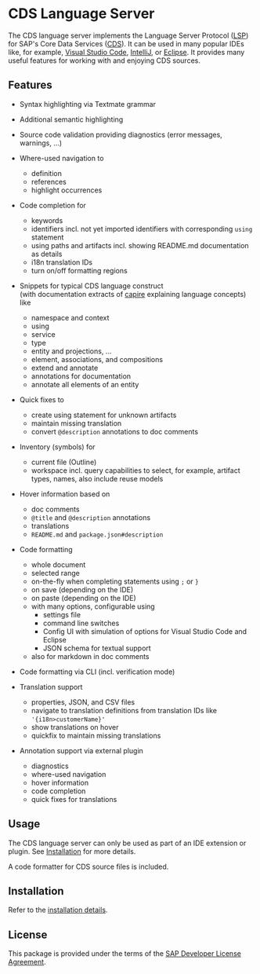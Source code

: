 # CDS Language Server

The CDS language server implements the Language Server Protocol ([LSP](https://github.com/Microsoft/language-server-protocol))
for SAP's Core Data Services ([CDS](https://cap.cloud.sap/docs/cds/cdl)).
It can be used in many popular IDEs like, for example, [Visual Studio Code](https://cap.cloud.sap/docs/get-started/tools#vscode),
[IntelliJ](https://github.com/cap-js/cds-intellij),
or [Eclipse](https://cap.cloud.sap/docs/get-started/tools#eclipse).
It provides many useful features for working with and enjoying CDS sources.

## Features

- Syntax highlighting via Textmate grammar

- Additional semantic highlighting

- Source code validation providing diagnostics (error messages, warnings, ...)

- Where-used navigation to
    - definition
    - references
    - highlight occurrences

- Code completion for
    - keywords
    - identifiers incl. not yet imported identifiers with corresponding `using` statement
    - using paths and artifacts incl. showing README.md documentation as details
    - i18n translation IDs
    - turn on/off formatting regions

- Snippets for typical CDS language construct<br/> (with documentation extracts of [capire](https://cap.cloud.sap/docs/cds/cdl) explaining language concepts)<br/> like
    - namespace and context
    - using
    - service
    - type
    - entity and projections, ...
    - element, associations, and compositions
    - extend and annotate
    - annotations for documentation
    - annotate all elements of an entity

- Quick fixes to
    - create using statement for unknown artifacts
    - maintain missing translation
    - convert `@description` annotations to doc comments

- Inventory (symbols) for
    - current file (Outline)
    - workspace incl. query capabilities to select, for example, artifact types, names, also include reuse models

- Hover information based on
    - doc comments
    - `@title` and `@description` annotations
    - translations
  - `README.md` and `package.json#description`

- Code formatting
    - whole document
    - selected range
    - on-the-fly when completing statements using `;` or `}`
    - on save (depending on the IDE)
    - on paste (depending on the IDE)
    - with many options, configurable using
        - settings file
        - command line switches
        - Config UI with simulation of options for Visual Studio Code and Eclipse
        - JSON schema for textual support
    - also for markdown in doc comments

- Code formatting via CLI (incl. verification mode)

- Translation support
    - properties, JSON, and CSV files
    - navigate to translation definitions from translation IDs like `'{i18n>customerName}'`
    - show translations on hover
    - quickfix to maintain missing translations

- Annotation support via external plugin
    - diagnostics
    - where-used navigation
    - hover information
    - code completion
    - quick fixes for translations

## Usage

The CDS language server can only be used as part of an IDE extension or plugin. See [Installation](#installation) for more details.

A code formatter for CDS source files is included.

## Installation

Refer to the [installation details](doc/INSTALLATION.md).

## License
This package is provided under the terms of the [SAP Developer License Agreement](https://tools.hana.ondemand.com/developer-license-3_1.txt).
